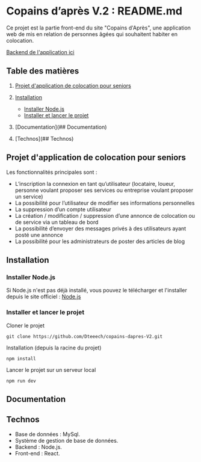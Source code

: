 # Copains d’après V.2 : README.md

Ce projet est la partie front-end du site "Copains d'Après", une application web de mis en relation de personnes âgées qui souhaitent habiter en colocation.

[Backend de l'application ici](https://github.com/Dteeech/Backend-node-copains-apres)


## Table des matières

1. [Projet d'application de colocation pour seniors](##projet-d-application-de-colocation-pour-seniors)
2. [Installation](https://www.notion.so/Copains-d-apr-s-README-md-a400c59cc55245d38020b814f0f5efeb?pvs=21)
    - [Installer Node.js](###installer-node.js)
    - [Installer et lancer le projet](###installer-et-lancer-le-projet)

3. [Documentation](## Documentation)
4. [Technos](## Technos)

## Projet d'application de colocation pour seniors

Les fonctionnalités principales sont : 
- L’inscription la connexion en tant qu’utilisateur (locataire, loueur, personne voulant proposer ses services ou entreprise voulant proposer un service)
- La possibilité pour l’utilisateur de modifier ses informations personnelles
- La suppression d’un compte utilisateur
- La création / modification / suppression d’une annonce de colocation ou de service via un tableau de bord
- La possibilité d’envoyer des messages privés à des utilisateurs ayant posté une annonce
- La possibilité pour les administrateurs de poster des articles de blog


## Installation

### Installer Node.js

Si Node.js n'est pas déjà installé, vous pouvez le télécharger et l'installer depuis le site officiel : [Node.js](https://nodejs.org/)

### Installer et lancer le projet
 
Cloner le projet

~~~
git clone https://github.com/Dteeech/copains-dapres-V2.git
~~~

Installation (depuis la racine du projet)
~~~
npm install
~~~

Lancer le projet sur un serveur local
~~~
npm run dev
~~~

## Documentation

## Technos
- Base de données : MySql.
- Système de gestion de base de données.
- Backend : Node.js.
- Front-end : React.
